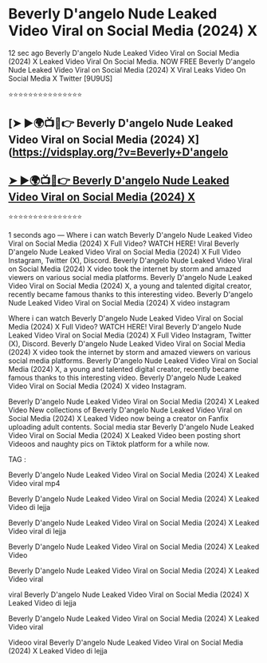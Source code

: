 ﻿# Beverly D'angelo Nude Leaked Video Viral on Social Media (2024) X



12 sec ago Beverly D'angelo Nude Leaked Video Viral on Social Media (2024) X Leaked Video Viral On Social Media. NOW FREE Beverly D'angelo Nude Leaked Video Viral on Social Media (2024) X Viral Leaks Video On Social Media X Twitter [9U9US]

⭐⭐⭐⭐⭐⭐⭐⭐⭐⭐⭐⭐⭐⭐⭐

## [➤ ►🌍📺📱👉 Beverly D'angelo Nude Leaked Video Viral on Social Media (2024) X](https://vidsplay.org/?v=Beverly+D'angelo

## [➤ ►🌍📺📱👉 Beverly D'angelo Nude Leaked Video Viral on Social Media (2024) X](https://vidsplay.org/?v=Beverly+D'angelo)


⭐⭐⭐⭐⭐⭐⭐⭐⭐⭐⭐⭐⭐⭐⭐



1 seconds ago — Where i can watch Beverly D'angelo Nude Leaked Video Viral on Social Media (2024) X Full Video? WATCH HERE! Viral Beverly D'angelo Nude Leaked Video Viral on Social Media (2024) X Full Video Instagram, Twitter (X), Discord. Beverly D'angelo Nude Leaked Video Viral on Social Media (2024) X video took the internet by storm and amazed viewers on various social media platforms. Beverly D'angelo Nude Leaked Video Viral on Social Media (2024) X, a young and talented digital creator, recently became famous thanks to this interesting video. Beverly D'angelo Nude Leaked Video Viral on Social Media (2024) X video instagram

Where i can watch Beverly D'angelo Nude Leaked Video Viral on Social Media (2024) X Full Video? WATCH HERE! Viral Beverly D'angelo Nude Leaked Video Viral on Social Media (2024) X Full Video Instagram, Twitter (X), Discord. Beverly D'angelo Nude Leaked Video Viral on Social Media (2024) X video took the internet by storm and amazed viewers on various social media platforms. Beverly D'angelo Nude Leaked Video Viral on Social Media (2024) X, a young and talented digital creator, recently became famous thanks to this interesting video. Beverly D'angelo Nude Leaked Video Viral on Social Media (2024) X video Instagram.

Beverly D'angelo Nude Leaked Video Viral on Social Media (2024) X Leaked Video New collections of Beverly D'angelo Nude Leaked Video Viral on Social Media (2024) X Leaked Video now being a creator on Fanfix uploading adult contents. Social media star Beverly D'angelo Nude Leaked Video Viral on Social Media (2024) X Leaked Video been posting short Videoos and naughty pics on Tiktok platform for a while now.

TAG :

 

Beverly D'angelo Nude Leaked Video Viral on Social Media (2024) X Leaked Video viral mp4

 

Beverly D'angelo Nude Leaked Video Viral on Social Media (2024) X Leaked Video di lejja

 

Beverly D'angelo Nude Leaked Video Viral on Social Media (2024) X Leaked Video viral di lejja

 

Beverly D'angelo Nude Leaked Video Viral on Social Media (2024) X Leaked Video

 

Beverly D'angelo Nude Leaked Video Viral on Social Media (2024) X Leaked Video viral

 

viral Beverly D'angelo Nude Leaked Video Viral on Social Media (2024) X Leaked Video di lejja

 

Beverly D'angelo Nude Leaked Video Viral on Social Media (2024) X Leaked Video viral

 

Videoo viral Beverly D'angelo Nude Leaked Video Viral on Social Media (2024) X Leaked Video di lejja